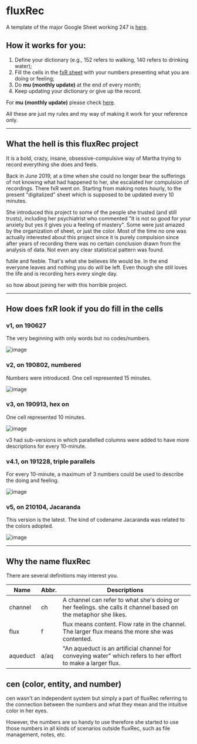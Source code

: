 # fluxRec

A template of the major Google Sheet working 247 is [here](https://docs.google.com/spreadsheets/d/1J4H77M-y4CSftAVVz9XRxQ0aY0Y-ZPVYlK0f25VynME/edit?usp=sharing). 


## How it works for you:

1) Define your dictionary (e.g., 152 refers to walking, 140 refers to drinking water);
2) Fill the cells in the [fxR sheet](https://docs.google.com/spreadsheets/d/1J4H77M-y4CSftAVVz9XRxQ0aY0Y-ZPVYlK0f25VynME/edit?usp=sharing) with your numbers presenting what you are doing or feeling;
3) Do **mu (monthly update)** at the end of every month;
4) Keep updating your dictionary or give up the record.

For **mu (monthly update)** please check [here](https://github.com/treesess/fluxRec/blob/main/mu/readme.md#mu-sop-example-of-2311-to-2312). 

All these are just my rules and my way of making it work for your reference only. 

------

## What the hell is this fluxRec project

It is a bold, crazy, insane, obsessive-compulsive way of Martha trying to record everything she does and feels. 

Back in June 2019, at a time when she could no longer bear the sufferings of not knowing what had happened to her, she escalated her compulsion of recordings. There fxR went on. Starting from making notes hourly, to the present "digitalized" sheet which is supposed to be updated every 10 minutes. 

She introduced this project to some of the people she trusted (and still trusts), including her psychiatrist who commented "It is not so good for your anxiety but yes it gives you a feeling of mastery". Some were just amazed by the organization of sheet, or just the color. Most of the time no one was actually interested about this project since it is purely compulsion since after years of recording there was no certain conclusion drawn from the analysis of data. Not even any clear statistical pattern was found. 

futile and feeble. That's what she believes life would be. In the end everyone leaves and nothing you do will be left. Even though she still loves the life and is recording hers every single day. 

so how about joining her with this horrible project. 

---


## How does fxR look if you do fill in the cells

### v1, on 190627

The very beginning with only words but no codes/numbers.

![image](https://github.com/treesess/fluxRec/assets/20311124/4bad5365-069e-444d-9c54-ad91f37391c7)

### v2, on 190802, numbered

Numbers were introduced. One cell represented 15 minutes. 

![image](https://github.com/treesess/fluxRec/assets/20311124/fb57738d-4e69-4b04-bffa-5dded90c4a8f)

### v3, on 190913, hex on

One cell represented 10 minutes. 

![image](https://github.com/treesess/fluxRec/assets/20311124/7053b942-9048-4ce8-be7c-1e97a7e54e78)

v3 had sub-versions in which parallelled columns were added to have more descriptions for every 10-minute. 

### v4.1, on 191228, triple parallels

For every 10-minute, a maximum of 3 numbers could be used to describe the doing and feeling. 

![image](https://github.com/treesess/fluxRec/assets/20311124/9e69cff2-cdb3-4ab3-b9ab-03798de09cc0)

### v5, on 210104, Jacaranda

This version is the latest. The kind of codename Jacaranda was related to the colors adopted. 

![image](https://github.com/treesess/fluxRec/assets/20311124/0469955a-fa0b-4e1b-8588-d231dee97449)


---


## Why the name fluxRec

There are several definitions may interest you. 

|Name		|Abbr.	|Descriptions														|
|---		|---	|---															|
|channel	|ch	|A channel can refer to what she's doing or her feelings. she calls it channel based on the metaphor she likes.		|
|flux		|f	|flux means content. Flow rate in the channel. The larger flux means the more she was contented.			|
|aqueduct	|a/aq	|"An aqueduct is an artificial channel for conveying water" which refers to her effort to make a larger flux. 		|					

## cen (color, entity, and number)

cen wasn't an independent system but simply a part of fluxRec referring to the connection between the numbers and what they mean and the intuitive color in her eyes. 

However, the numbers are so handy to use therefore she started to use those numbers in all kinds of scenarios outside fluxRec, such as file management, notes, etc.






